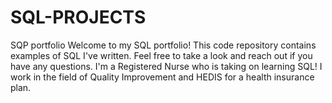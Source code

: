 # SQL-PROJECTS
SQP portfolio
Welcome to my SQL portfolio! This code repository contains examples of SQL I've written. Feel free to take a look and reach out if you have any questions. I'm a Registered Nurse who is taking on learning SQL! I work in the field of Quality Improvement and HEDIS for a health insurance plan. 
